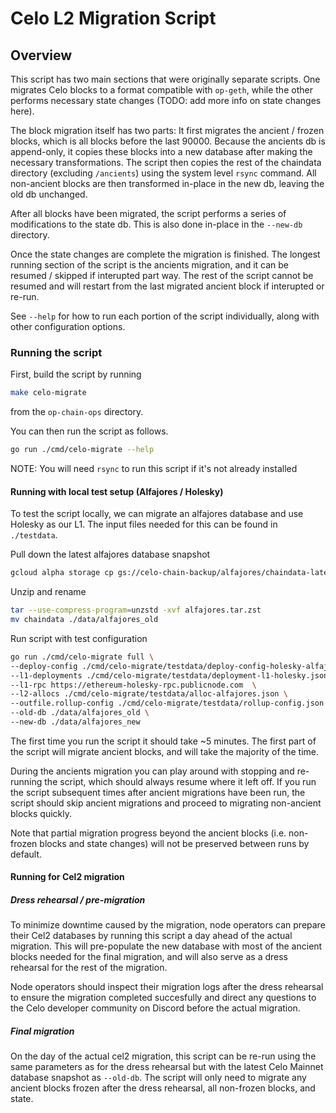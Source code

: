 # Celo L2 Migration Script

## Overview

This script has two main sections that were originally separate scripts. One migrates Celo blocks to a format compatible with `op-geth`, while the other performs necessary state changes (TODO: add more info on state changes here).

The block migration itself has two parts: It first migrates the ancient / frozen blocks, which is all blocks before the last 90000. Because the ancients db is append-only, it copies these blocks into a new database after making the necessary transformations. The script then copies the rest of the chaindata directory (excluding `/ancients`) using the system level `rsync` command. All non-ancient blocks are then transformed in-place in the new db, leaving the old db unchanged.

After all blocks have been migrated, the script performs a series of modifications to the state db. This is also done in-place in the `--new-db` directory.

Once the state changes are complete the migration is finished. The longest running section of the script is the ancients migration, and it can be resumed / skipped if interupted part way. The rest of the script cannot be resumed and will restart from the last migrated ancient block if interupted or re-run.

See `--help` for how to run each portion of the script individually, along with other configuration options.

### Running the script

First, build the script by running

```bash
make celo-migrate
```

from the `op-chain-ops` directory.

You can then run the script as follows.

```bash
go run ./cmd/celo-migrate --help
```

NOTE: You will need `rsync` to run this script if it's not already installed

#### Running with local test setup (Alfajores / Holesky)

To test the script locally, we can migrate an alfajores database and use Holesky as our L1. The input files needed for this can be found in `./testdata`.

Pull down the latest alfajores database snapshot

```bash
gcloud alpha storage cp gs://celo-chain-backup/alfajores/chaindata-latest.tar.zst alfajores.tar.zst
```

Unzip and rename

```bash
tar --use-compress-program=unzstd -xvf alfajores.tar.zst
mv chaindata ./data/alfajores_old
```

Run script with test configuration

```bash
go run ./cmd/celo-migrate full \
--deploy-config ./cmd/celo-migrate/testdata/deploy-config-holesky-alfajores.json \
--l1-deployments ./cmd/celo-migrate/testdata/deployment-l1-holesky.json \
--l1-rpc https://ethereum-holesky-rpc.publicnode.com  \
--l2-allocs ./cmd/celo-migrate/testdata/alloc-alfajores.json \
--outfile.rollup-config ./cmd/celo-migrate/testdata/rollup-config.json \
--old-db ./data/alfajores_old \
--new-db ./data/alfajores_new
```

The first time you run the script it should take ~5 minutes. The first part of the script will migrate ancient blocks, and will take the majority of the time.

During the ancients migration you can play around with stopping and re-running the script, which should always resume where it left off. If you run the script subsequent times after ancient migrations have been run, the script should skip ancient migrations and proceed to migrating non-ancient blocks quickly.

Note that partial migration progress beyond the ancient blocks (i.e. non-frozen blocks and state changes) will not be preserved between runs by default.

#### Running for Cel2 migration

##### Dress rehearsal / pre-migration

To minimize downtime caused by the migration, node operators can prepare their Cel2 databases by running this script a day ahead of the actual migration. This will pre-populate the new database with most of the ancient blocks needed for the final migration, and will also serve as a dress rehearsal for the rest of the migration.

Node operators should inspect their migration logs after the dress rehearsal to ensure the migration completed succesfully and direct any questions to the Celo developer community on Discord before the actual migration.

##### Final migration

On the day of the actual cel2 migration, this script can be re-run using the same parameters as for the dress rehearsal but with the latest Celo Mainnet database snapshot as `--old-db`. The script will only need to migrate any ancient blocks frozen after the dress rehearsal, all non-frozen blocks, and state.
